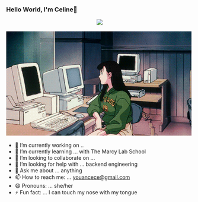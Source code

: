 ### Hello World, I'm Celine👋
<p align="center">
  <a href="https://github.com/DenverCoder1/readme-typing-svg"><img src="https://readme-typing-svg.herokuapp.com?lines=I+love+coding.;I+love+getting+creative.;I+love+learning.;I+love+spreading+knowledge.;&center=true&width=500&height=50"></a>
</p>

![](codinggif.gif)
- 🔭 I’m currently working on .. 
- 🌱 I’m currently learning ... with The Marcy Lab School
- 👯 I’m looking to collaborate on ... 
- 🤔 I’m looking for help with ... backend engineering
- 💬 Ask me about ... anything 
- 📫 How to reach me: ... youancece@gmail.com
- 😄 Pronouns: ... she/her
- ⚡ Fun fact: ... I can touch my nose with my tongue

